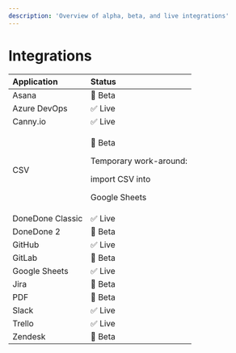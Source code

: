 ```yaml
---
description: 'Overview of alpha, beta, and live integrations'
---
```


# Integrations

<table>
  <thead>
    <tr>
      <th style="text-align:left">Application</th>
      <th style="text-align:left">Status</th>
    </tr>
  </thead>
  <tbody>
    <tr>
      <td style="text-align:left">Asana</td>
      <td style="text-align:left">&#x1F6A7; Beta</td>
    </tr>
    <tr>
      <td style="text-align:left">Azure DevOps</td>
      <td style="text-align:left">&#x2705; Live</td>
    </tr>
    <tr>
      <td style="text-align:left">Canny.io</td>
      <td style="text-align:left">&#x2705; Live</td>
    </tr>
    <tr>
      <td style="text-align:left">CSV</td>
      <td style="text-align:left">
        <p>&#x1F6A7; Beta</p>
        <p>Temporary work-around:</p>
        <p>import CSV into</p>
        <p>Google Sheets</p>
      </td>
    </tr>
    <tr>
      <td style="text-align:left">DoneDone Classic</td>
      <td style="text-align:left">&#x2705; Live</td>
    </tr>
    <tr>
      <td style="text-align:left">DoneDone 2</td>
      <td style="text-align:left">&#x1F6A7; Beta</td>
    </tr>
    <tr>
      <td style="text-align:left">GitHub</td>
      <td style="text-align:left">&#x2705; Live</td>
    </tr>
    <tr>
      <td style="text-align:left">GitLab</td>
      <td style="text-align:left">&#x1F6A7; Beta</td>
    </tr>
    <tr>
      <td style="text-align:left">Google Sheets</td>
      <td style="text-align:left">&#x2705; Live</td>
    </tr>
    <tr>
      <td style="text-align:left">Jira</td>
      <td style="text-align:left">&#x1F6A7; Beta</td>
    </tr>
    <tr>
      <td style="text-align:left">PDF</td>
      <td style="text-align:left">&#x1F6A7; Beta</td>
    </tr>
    <tr>
      <td style="text-align:left">Slack</td>
      <td style="text-align:left">&#x2705; Live</td>
    </tr>
    <tr>
      <td style="text-align:left">Trello</td>
      <td style="text-align:left">&#x2705; Live</td>
    </tr>
    <tr>
      <td style="text-align:left">Zendesk</td>
      <td style="text-align:left">&#x1F6A7; Beta</td>
    </tr>
  </tbody>
</table>



